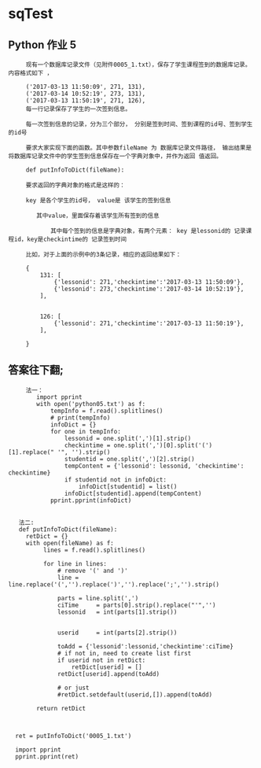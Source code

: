 # sqTest
## Python 作业 5

         现有一个数据库记录文件（见附件0005_1.txt），保存了学生课程签到的数据库记录。 内容格式如下 ，

         ('2017-03-13 11:50:09', 271, 131),
         ('2017-03-14 10:52:19', 273, 131),
         ('2017-03-13 11:50:19', 271, 126),
         每一行记录保存了学生的一次签到信息。

         每一次签到信息的记录，分为三个部分， 分别是签到时间、签到课程的id号、签到学生的id号

         要求大家实现下面的函数。其中参数fileName 为 数据库记录文件路径， 输出结果是将数据库记录文件中的学生签到信息保存在一个字典对象中，并作为返回 值返回。

         def putInfoToDict(fileName):

         要求返回的字典对象的格式是这样的：

         key 是各个学生的id号， value是 该学生的签到信息

            其中value，里面保存着该学生所有签到的信息

                其中每个签到的信息是字典对象，有两个元素： key 是lessonid的 记录课程id，key是checkintime的 记录签到时间

         比如，对于上面的示例中的3条记录，相应的返回结果如下：

         {
             131: [
                 {'lessonid': 271,'checkintime':'2017-03-13 11:50:09'},
                 {'lessonid': 273,'checkintime':'2017-03-14 10:52:19'},
             ],


             126: [
                 {'lessonid': 271,'checkintime':'2017-03-13 11:50:19'},
             ],

         }






## 答案往下翻;


         法一：
            import pprint
            with open('python05.txt') as f:
                tempInfo = f.read().splitlines()
                # print(tempInfo)
                infoDict = {}
                for one in tempInfo:
                    lessonid = one.split(',')[1].strip()
                    checkintime = one.split(',')[0].split('(')[1].replace(" '", '').strip()
                    studentid = one.split(',')[2].strip()
                    tempContent = {'lessonid': lessonid, 'checkintime': checkintime}
                    if studentid not in infoDict:
                        infoDict[studentid] = list()
                    infoDict[studentid].append(tempContent)
                pprint.pprint(infoDict)
                
                
       法二:
       def putInfoToDict(fileName):
         retDict = {}
         with open(fileName) as f:
              lines = f.read().splitlines()

              for line in lines:
                  # remove '(' and ')'
                  line = line.replace('(','').replace(')','').replace(';','').strip()

                  parts = line.split(',')
                  ciTime     = parts[0].strip().replace("'",'')
                  lessonid   = int(parts[1].strip())


                  userid     = int(parts[2].strip())

                  toAdd = {'lessonid':lessonid,'checkintime':ciTime}
                  # if not in, need to create list first
                  if userid not in retDict:
                      retDict[userid] = []            
                  retDict[userid].append(toAdd)

                  # or just 
                  #retDict.setdefault(userid,[]).append(toAdd)
    
            return retDict
    

    
      ret = putInfoToDict('0005_1.txt')

      import pprint
      pprint.pprint(ret)

